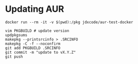 # Updating AUR

    docker run --rm -it -v $(pwd):/pkg jdxcode/aur-test-docker

    vim PKGBUILD # update version
    updpkgsums
    makepkg --printsrcinfo > .SRCINFO
    makepkg -C -f --noconfirm
    git add PKGBUILD .SRCINFO
    git commit -m "update to vX.Y.Z"
    git push
